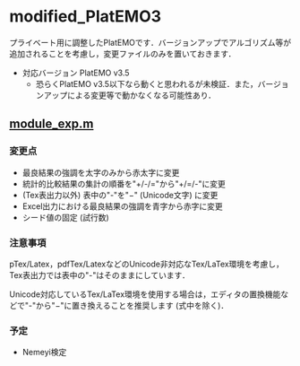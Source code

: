 # modified_PlatEMO3

プライベート用に調整したPlatEMOです．バージョンアップでアルゴリズム等が追加されることを考慮し，変更ファイルのみを置いておきます．

* 対応バージョン PlatEMO v3.5
  + 恐らくPlatEMO v3.5以下なら動くと思われるが未検証．また，バージョンアップによる変更等で動かなくなる可能性あり．

## [module_exp.m](/GUI/module_exp.m)
### 変更点

* 最良結果の強調を太字のみから赤太字に変更
* 統計的比較結果の集計の順番を"+/-/="から"+/=/-"に変更
* (Tex表出力以外) 表中の"-"を"−" (Unicode文字) に変更
* Excel出力における最良結果の強調を青字から赤字に変更
* シード値の固定 (試行数)

### 注意事項
pTex/Latex，pdfTex/LatexなどのUnicode非対応なTex/LaTex環境を考慮し，Tex表出力では表中の"-"はそのままにしています．

Unicode対応しているTex/LaTex環境を使用する場合は，エディタの置換機能などで"-"から"−"に置き換えることを推奨します (式中を除く)．


### 予定

* Nemeyi検定
